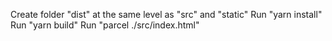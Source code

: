 Create folder "dist" at the same level as "src" and "static"
Run "yarn install"
Run "yarn build"
Run "parcel ./src/index.html"